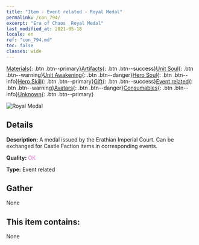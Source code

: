 ```yaml
---
title: "Item - Event related - Royal Medal"
permalink: /con_794/
excerpt: "Era of Chaos  Royal Medal"
last_modified_at: 2021-05-18
locale: en
ref: "con_794.md"
toc: false
classes: wide
---
```

 [Materials](/Items/){: .btn .btn--primary}[Artifacts](/Items/Artifacts/){: .btn .btn--success}[Unit Soul](/Items/UnitSoul/){: .btn .btn--warning}[Unit Awakening](/Items/UnitAwakening/){: .btn .btn--danger}[Hero Soul](/Items/HeroSoul/){: .btn .btn--info}[Hero Skill](/Items/HeroSkill/){: .btn .btn--primary}[Gift](/Items/Gift/){: .btn .btn--success}[Event related](/Items/Events/){: .btn .btn--warning}[Avatars](/Items/Avatars/){: .btn .btn--danger}[Consumables](/Items/Consumables/){: .btn .btn--info}[Unknown](/Items/Unknown/){: .btn .btn--primary}

 ![Royal Medal](/images/t/i_3052.png)

## Details
 **Description:** A medal issued by the Erathian Imperial Court. Can be exchanged for Castle Faction items in corresponding events.

 **Quality:** <span style="color: #DA70D6">OK</span>

 **Type:** Event related

## Gather

  None

## This item contains:

  None

